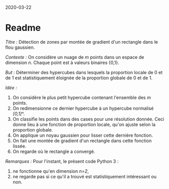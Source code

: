 2020-03-22

# Readme

*Titre :*
Détection de zones par montée de gradient d'un rectangle dans le flou gaussien.

*Contexte :*
On considère un nuage de *m* points dans un espace de dimension *n*.
Chaque point est à valeurs binaires {0,1}.

*But :*
Déterminer des hypercubes dans lesquels la proportion locale de 0 et de 1 est statistiquement éloignée de la proportion globale de 0 et de 1.

*Idée :*

1. On considère le plus petit hypercube contenant l'ensemble des *m* points.
2. On redimensionne ce dernier hypercube à un hypercube normalisé *[0,1]ⁿ*.
3. On classifie les points dans des cases pour une résolution donnée. Ceci donne lieu à une fonction de proportion locale, qu'on ajuste selon la proportion globale.
4. On applique un noyau gaussien pour lisser cette dernière fonction.
5. On fait une montée de gradient d'un rectangle dans cette fonction lissée.
6. On regarde où le rectangle a convergé.

*Remarques :*
Pour l'instant, le présent code Python 3 :

1. ne fonctionne qu'en dimension *n=2*,
2. ne regarde pas si ce qu'il a trouvé est statistiquement intéressant ou non.